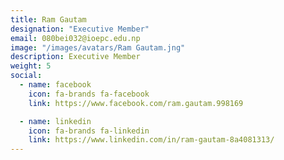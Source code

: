 ```yaml
---
title: Ram Gautam
designation: "Executive Member"
email: 080bei032@ioepc.edu.np
image: "/images/avatars/Ram Gautam.jng"
description: Executive Member
weight: 5
social:
  - name: facebook
    icon: fa-brands fa-facebook
    link: https://www.facebook.com/ram.gautam.998169

  - name: linkedin
    icon: fa-brands fa-linkedin
    link: https://www.linkedin.com/in/ram-gautam-8a4081313/
---
```



